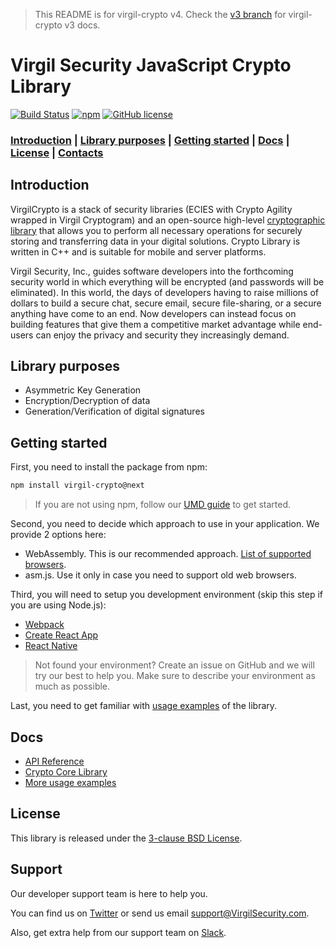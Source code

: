 > This README is for virgil-crypto v4. Check the [v3 branch](https://github.com/VirgilSecurity/virgil-crypto-javascript/tree/v3) for virgil-crypto v3 docs.

# Virgil Security JavaScript Crypto Library
[![Build Status](https://travis-ci.org/VirgilSecurity/virgil-crypto-javascript.svg)](https://travis-ci.org/VirgilSecurity/virgil-crypto-javascript)
[![npm](https://img.shields.io/npm/v/virgil-crypto.svg)](https://www.npmjs.com/package/virgil-crypto)
[![GitHub license](https://img.shields.io/badge/license-BSD%203--Clause-blue.svg)](https://github.com/VirgilSecurity/virgil/blob/master/LICENSE)

### [Introduction](#introduction) | [Library purposes](#library-purposes) | [Getting started](#getting-started) | [Docs](#docs) | [License](#license) | [Contacts](#support)

## Introduction
VirgilCrypto is a stack of security libraries (ECIES with Crypto Agility wrapped in Virgil Cryptogram) and an
open-source high-level [cryptographic library](https://github.com/VirgilSecurity/virgil-crypto-c) that allows you to
perform all necessary operations for securely storing and transferring data in your digital solutions. Crypto Library
is written in C++ and is suitable for mobile and server platforms.

Virgil Security, Inc., guides software developers into the forthcoming security world in which everything will be
encrypted (and passwords will be eliminated). In this world, the days of developers having to raise millions of
dollars to build a secure chat, secure email, secure file-sharing, or a secure anything have come to an end. Now
developers can instead focus on building features that give them a competitive market advantage while end-users can
enjoy the privacy and security they increasingly demand.

## Library purposes
- Asymmetric Key Generation
- Encryption/Decryption of data
- Generation/Verification of digital signatures

## Getting started
First, you need to install the package from npm:
```sh
npm install virgil-crypto@next
```
> If you are not using npm, follow our [UMD guide](guides/umd.md) to get started.

Second, you need to decide which approach to use in your application. We provide 2 options here:
- WebAssembly. This is our recommended approach. [List of supported browsers](https://caniuse.com/#feat=wasm).
- asm.js. Use it only in case you need to support old web browsers.

Third, you will need to setup you development environment (skip this step if you are using Node.js):
- [Webpack](guides/webpack.md)
- [Create React App](guides/create-react-app.md)
- [React Native](guides/react-native.md)
> Not found your environment? Create an issue on GitHub and we will try our best to help you. Make sure to describe your environment as much as possible.

Last, you need to get familiar with [usage examples](guides/usage-examples.md) of the library.

## Docs
- [API Reference](http://virgilsecurity.github.io/virgil-crypto-javascript/)
- [Crypto Core Library](https://github.com/VirgilSecurity/virgil-crypto)
- [More usage examples](https://developer.virgilsecurity.com/docs/how-to#cryptography)

## License
This library is released under the [3-clause BSD License](LICENSE).

## Support
Our developer support team is here to help you.

You can find us on [Twitter](https://twitter.com/VirgilSecurity) or send us email support@VirgilSecurity.com.

Also, get extra help from our support team on [Slack](https://virgilsecurity.com/join-community).
